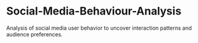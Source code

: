 # Social-Media-Behaviour-Analysis
Analysis of social media user behavior to uncover interaction patterns and audience preferences.
